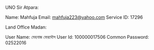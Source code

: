 UNO Sir Atpara:

Name: Mahfuja
Email: mahfuja223@yahoo.com
Service ID: 17296


Land Office Madan:

User Name:  মেহনাজ ফেরদৌস
User Id: 100000017506
Common Password: 02522016
